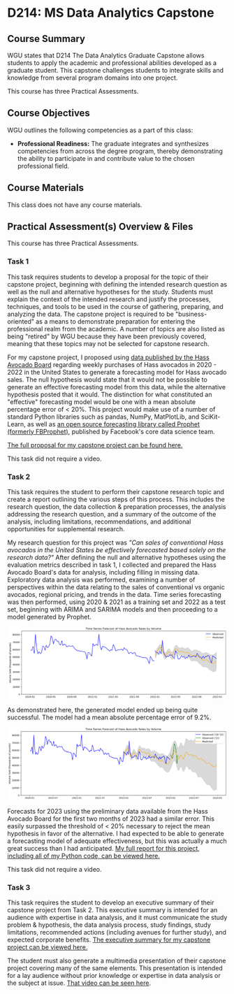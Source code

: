 # D214: MS Data Analytics Capstone

## Course Summary

WGU states that D214 The Data Analytics Graduate Capstone allows students to apply the academic and professional abilities developed as a graduate student. This capstone challenges students to integrate skills and knowledge from several program domains into one project.

This course has three Practical Assessments. 

## Course Objectives

WGU outlines the following competencies as a part of this class:
- **Professional Readiness:** The graduate integrates and synthesizes competencies from across the degree program, thereby demonstrating the ability to participate in and contribute value to the chosen professional field.

## Course Materials

This class does not have any course materials. 

## Practical Assessment(s) Overview & Files

This course has three Practical Assessments. 

### Task 1

This task requires students to develop a proposal for the topic of their capstone project, beginning with defining the intended research question as well as the null and alternative hypotheses for the study. Students must explain the context of the intended research and justify the processes, techniques, and tools to be used in the course of gathering, preparing, and analyzing the data. The capstone project is required to be "business-oriented" as a means to demonstrate preparation for entering the professional realm from the academic. A number of topics are also listed as being "retired" by WGU because they have been previously covered, meaning that these topics may not be selected for capstone research. 

For my capstone project, I proposed using [data published by the Hass Avocado Board](https://hassavocadoboard.com/) regarding weekly purchases of Hass avocados in 2020 - 2022 in the United States to generate a forecasting model for Hass avocado sales. The null hypothesis would state that it would not be possible to generate an effective forecasting model from this data, while the alternative hypothesis posted that it would. The distinction for what constituted an "effective" forecasting model would be one with a mean absolute percentage error of < 20%. This project would make use of a number of standard Python libraries such as pandas, NumPy, MatPlotLib, and SciKit-Learn, as well as [an open source forecasting library called Prophet (formerly FBProphet)](https://facebook.github.io/prophet/), published by Facebook's core data science team. 

[The full proposal for my capstone project can be found here.](d214task1.pdf)

This task did not require a video. 

### Task 2

This task requires the student to perform their capstone research topic and create a report outlining the various steps of this process. This includes the research question, the data collection & preparation processes, the analysis addressing the research question, and a summary of the outcome of the analysis, including limitations, recommendations, and additional opportunities for supplemental research. 

My research question for this project was *"Can sales of conventional Hass avocados in the United States be effectively forecasted based solely on the research data?"* After defining the null and alternative hypotheses using the evaluation metrics described in task 1, I collected and prepared the Hass Avocado Board's data for analysis, including filling in missing data. Exploratory data analysis was performed, examining a number of perspectives within the data relating to the sales of conventional vs organic avocados, regional pricing, and trends in the data. Time series forecasting was then performed, using 2020 & 2021 as a training set and 2022 as a test set, beginning with ARIMA and SARIMA models and then proceeding to a model generated by Prophet. 

![2022 Forecast](../images/forecast2022.png)

As demonstrated here, the generated model ended up being quite successful. The model had a mean absolute percentage error of 9.2%. 

![2023 Forecast](../images/forecast2023.png)

Forecasts for 2023 using the preliminary data available from the Hass Avocado Board for the first two months of 2023 had a similar error. This easily surpassed the threshold of < 20% necessary to reject the mean hypothesis in favor of the alternative. I had expected to be able to generate a forecasting model of adequate effectiveness, but this was actually a much great success than I had anticipated. [My full report for this project, including all of my Python code, can be viewed here.](d214task2.ipynb)

This task did not require a video. 

### Task 3

This task requires the student to develop an executive summary of their capstone project from Task 2. This executive summary is intended for an audience with expertise in data analysis, and it must communicate the study problem & hypothesis, the data analysis process, study findings, study limitations, recommended actions (including avenues for further study), and expected corporate benefits. [The executive summary for my capstone project can be viewed here.](d214task3.pdf)

The student must also generate a multimedia presentation of their capstone project covering many of the same elements. This presentation is intended for a lay audience without prior knowledge or expertise in data analysis or the subject at issue. [That video can be seen here](https://drive.google.com/file/d/1mXes0hSLamDup7qHxHqF9Ep_aVQAqx9j/view?usp=share_link).